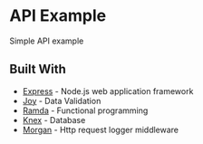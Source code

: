 # API Example

Simple API example

## Built With

* [Express](https://www.express.com/) - Node.js web application framework
* [Joy](https://maven.apache.org/) - Data Validation
* [Ramda](https://ramdajs.com/) - Functional programming
* [Knex](https://knexjs.org/) - Database
* [Morgan](https://www.npmjs.com/package/morgan/) - Http request logger middleware